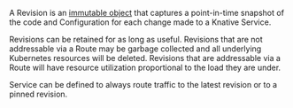 <!-- Snippet used in the following topics:
- /docs/serving/revisions/README.md
- /docs/serving/README.md
-->

A Revision is an [immutable object](https://en.wikipedia.org/wiki/Immutable_object) that captures a point-in-time snapshot of the code and Configuration for each change made to a Knative Service.
<!--TODO: explain Configuration and link to docs for this-->

Revisions can be retained for as long as useful. Revisions that are not addressable via a Route may be garbage collected and all underlying Kubernetes resources will be deleted. Revisions that are addressable via a Route will have resource utilization proportional to the load they are under.

Service can be defined to always route traffic to the latest revision or to a pinned revision.
